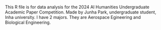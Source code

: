 This R file is for data analysis for the 2024 AI Humanities Undergraduate Academic Paper Competition.
Made by Junha Park, undergraduate student, Inha university.
I have 2 majors. They are Aerospace Egineering and Biological Engineering.
